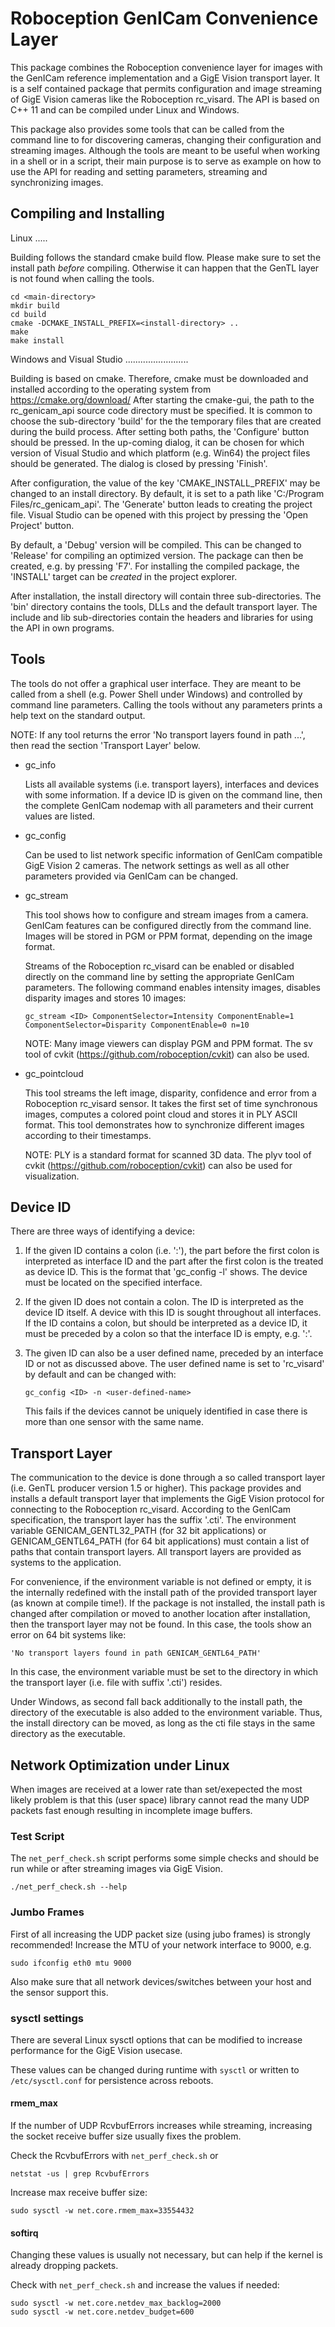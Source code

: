 Roboception GenICam Convenience Layer
=====================================

This package combines the Roboception convenience layer for images with the
GenICam reference implementation and a GigE Vision transport layer. It is a
self contained package that permits configuration and image streaming of
GigE Vision cameras like the Roboception rc_visard. The API is based on C++ 11
and can be compiled under Linux and Windows.

This package also provides some tools that can be called from the command line
to for discovering cameras, changing their configuration and streaming images.
Although the tools are meant to be useful when working in a shell or in a
script, their main purpose is to serve as example on how to use the API for
reading and setting parameters, streaming and synchronizing images.

Compiling and Installing
------------------------

Linux
.....

Building follows the standard cmake build flow. Please make sure to set the
install path *before* compiling. Otherwise it can happen that the GenTL layer
is not found when calling the tools.

    cd <main-directory>
    mkdir build
    cd build
    cmake -DCMAKE_INSTALL_PREFIX=<install-directory> ..
    make
    make install

Windows and Visual Studio
.........................

Building is based on cmake. Therefore, cmake must be downloaded and installed
according to the operating system from https://cmake.org/download/ After
starting the cmake-gui, the path to the rc_genicam_api source code directory
must be specified. It is common to choose the sub-directory 'build' for the
the temporary files that are created during the build process. After setting
both paths, the 'Configure' button should be pressed. In the up-coming dialog,
it can be chosen for which version of Visual Studio and which platform (e.g.
Win64) the project files should be generated. The dialog is closed by pressing
'Finish'.

After configuration, the value of the key 'CMAKE_INSTALL_PREFIX' may be changed
to an install directory. By default, it is set to a path like
'C:/Program Files/rc_genicam_api'. The 'Generate' button leads to creating the
project file. Visual Studio can be opened with this project by pressing the
'Open Project' button.

By default, a 'Debug' version will be compiled. This can be changed to 'Release'
for compiling an optimized version. The package can then be created, e.g. by
pressing 'F7'. For installing the compiled package, the 'INSTALL' target can be
*created* in the project explorer.

After installation, the install directory will contain three sub-directories.
The 'bin' directory contains the tools, DLLs and the default transport layer.
The include and lib sub-directories contain the headers and libraries for
using the API in own programs.

Tools
-----

The tools do not offer a graphical user interface. They are meant to be called
from a shell (e.g. Power Shell under Windows) and controlled by command line
parameters. Calling the tools without any parameters prints a help text on the
standard output.

NOTE: If any tool returns the error 'No transport layers found in path ...',
      then read the section 'Transport Layer' below.

* gc_info

  Lists all available systems (i.e. transport layers), interfaces and devices
  with some information. If a device ID is given on the command line, then the
  complete GenICam nodemap with all parameters and their current values are
  listed.

* gc_config

  Can be used to list network specific information of GenICam compatible GigE
  Vision 2 cameras. The network settings as well as all other parameters
  provided via GenICam can be changed.

* gc_stream

  This tool shows how to configure and stream images from a camera. GenICam
  features can be configured directly from the command line. Images will be
  stored in PGM or PPM format, depending on the image format.

  Streams of the Roboception rc_visard can be enabled or disabled directly on
  the command line by setting the appropriate GenICam parameters. The following
  command enables intensity images, disables disparity images and stores 10
  images:
  
      gc_stream <ID> ComponentSelector=Intensity ComponentEnable=1 ComponentSelector=Disparity ComponentEnable=0 n=10

  NOTE: Many image viewers can display PGM and PPM format. The sv tool of cvkit
  (https://github.com/roboception/cvkit) can also be used.

* gc_pointcloud

  This tool streams the left image, disparity, confidence and error from a
  Roboception rc_visard sensor. It takes the first set of time synchronous
  images, computes a colored point cloud and stores it in PLY ASCII format.
  This tool demonstrates how to synchronize different images according to
  their timestamps.

  NOTE: PLY is a standard format for scanned 3D data. The plyv tool of cvkit
  (https://github.com/roboception/cvkit) can also be used for visualization.

Device ID
---------

There are three ways of identifying a device:

1. If the given ID contains a colon (i.e. ':'), the part before the first colon
   is interpreted as interface ID and the part after the first colon is the
   treated as device ID. This is the format that 'gc_config -l' shows. The
   device must be located on the specified interface.

2. If the given ID does not contain a colon. The ID is interpreted as the
   device ID itself. A device with this ID is sought throughout all interfaces.
   If the ID contains a colon, but should be interpreted as a device ID, it
   must be preceded by a colon so that the interface ID is empty, e.g.
   ':<device-id>'.

3. The given ID can also be a user defined name, preceded by an interface ID or
   not as discussed above. The user defined name is set to 'rc_visard' by
   default and can be changed with:
   
       gc_config <ID> -n <user-defined-name>
   
   This fails if the devices cannot be uniquely identified in case there is
   more than one sensor with the same name.

Transport Layer
---------------

The communication to the device is done through a so called transport layer
(i.e. GenTL producer version 1.5 or higher). This package provides and installs
a default transport layer that implements the GigE Vision protocol for
connecting to the Roboception rc_visard. According to the GenICam
specification, the transport layer has the suffix '.cti'. The environment
variable GENICAM_GENTL32_PATH (for 32 bit applications) or GENICAM_GENTL64_PATH
(for 64 bit applications) must contain a list of paths that contain transport
layers. All transport layers are provided as systems to the application.

For convenience, if the environment variable is not defined or empty, it is
the internally redefined with the install path of the provided transport layer
(as known at compile time!). If the package is not installed, the install path
is changed after compilation or moved to another location after installation,
then the transport layer may not be found. In this case, the tools show an
error on 64 bit systems like:

    'No transport layers found in path GENICAM_GENTL64_PATH'

In this case, the environment variable must be set to the directory in which
the transport layer (i.e. file with suffix '.cti') resides.

Under Windows, as second fall back additionally to the install path, the
directory of the executable is also added to the environment variable. Thus,
the install directory can be moved, as long as the cti file stays in the same
directory as the executable.

Network Optimization under Linux
--------------------------------

When images are received at a lower rate than set/exepected the most
likely problem is that this (user space) library cannot read the many UDP
packets fast enough resulting in incomplete image buffers.

### Test Script

The `net_perf_check.sh` script performs some simple checks and should be run
while or after streaming images via GigE Vision.

    ./net_perf_check.sh --help

### Jumbo Frames

First of all increasing the UDP packet size (using jubo frames) is strongly
recommended! Increase the MTU of your network interface to 9000, e.g.

    sudo ifconfig eth0 mtu 9000

Also make sure that all network devices/switches between your host and the
sensor support this.

### sysctl settings

There are several Linux sysctl options that can be modified to increase
performance for the GigE Vision usecase.

These values can be changed during runtime with `sysctl` or written to
`/etc/sysctl.conf` for persistence across reboots.

#### rmem_max

If the number of UDP RcvbufErrors increases while streaming, increasing the
socket receive buffer size usually fixes the problem.

Check the RcvbufErrors with `net_perf_check.sh` or

    netstat -us | grep RcvbufErrors

Increase max receive buffer size:

    sudo sysctl -w net.core.rmem_max=33554432

#### softirq

Changing these values is usually not necessary, but can help if the kernel
is already dropping packets.

Check with `net_perf_check.sh` and increase the values if needed:

    sudo sysctl -w net.core.netdev_max_backlog=2000
    sudo sysctl -w net.core.netdev_budget=600
